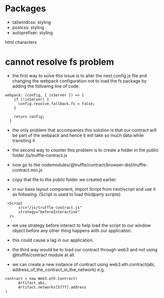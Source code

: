 # Packages

- tailwindcss: styling
- postcss: styling
- autoprefixer: styling

html characters

# cannot resolve fs problem

- the first way to solve this issue is to alter the next.config.js file and changing the webpack configuration not to load the fs package by adding the following line of code:

```
webpack: (config, { isServer }) => {
    if (!isServer) {
      config.resolve.fallback.fs = false;
    }

    return config;
  }
```

- the only problem that accompanies this solution is that our contract will be part of the webpack and hence it will take so much data while transiting it

- the second way to counter this problem is to create a folder in the public folder /js/truffle-contract.js
- now go to the nodemodules/@truffle/contract/browser-dist/truffle-contract.min.js
- copy that file to the public folder we created earlier.
- in our base layout component, import Script from next/script and use it as following. (Script is used to load thirdparty scripts)

```
 <Script
      src="/js/truffle-contract.js"
      strategy="beforeInteractive"
  />
```

- we use strategy before interact to help load the script to our window object before any other thing happens with our applicaiton.
- this could cause a lag in our application.

- the third way would be to load our contract through web3 and not using @truffle/contract module at all.
- we can create a new instance of contract using web3.eth.contract(abi, address_of_the_contract_in_the_network) e.g.

```
contract = new Web3.eth.Contract(
      Artifact.abi,
      Artifact.networks[5777].address
)
```

